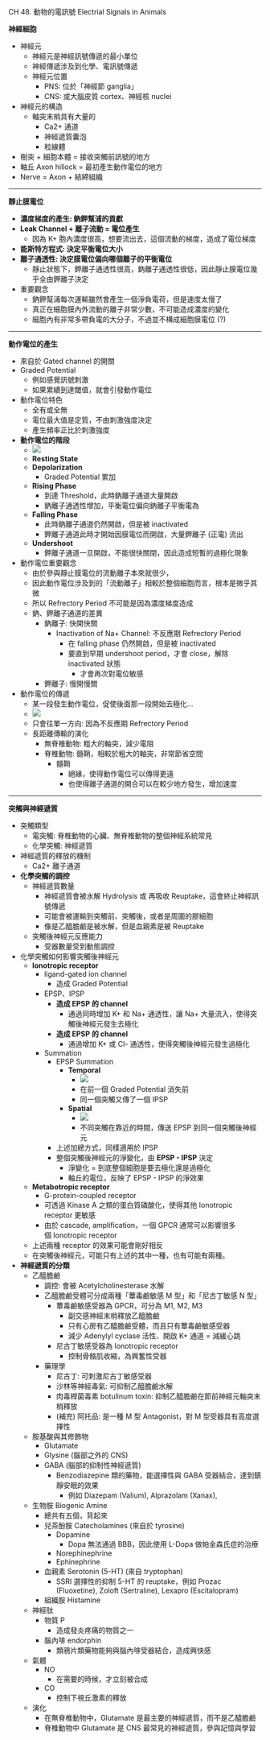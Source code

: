 CH 48. 動物的電訊號 Electrial Signals in Animals

**神經細胞**

- 神經元
    - 神經元是神經訊號傳遞的最小單位
    - 神經傳遞涉及到化學、電訊號傳遞
    - 神經元位置
        - PNS: 位於「神經節 ganglia」
        - CNS: 或大腦皮質 cortex、神經核 nuclei
- 神經元的構造
    - 軸突末梢具有大量的
        - Ca2+ 通道
        - 神經遞質囊泡
        - 粒線體
- 樹突 + 細胞本體 = 接收突觸前訊號的地方
- 軸丘 Axon hillock = 最初產生動作電位的地方
- Nerve = Axon + 結締組織

* * *

**靜止膜電位**

- **濃度梯度的產生: 鈉鉀幫浦的貢獻**
- **Leak Channel + 離子流動 = 電位產生**
    - 因為 K+ 胞內濃度很高，想要流出去，這個流動的梯度，造成了電位梯度
- **能斯特方程式: 決定平衡電位大小**
- **離子通透性: 決定膜電位偏向哪個離子的平衡電位**
    - 靜止狀態下，鉀離子通透性很高，鈉離子通透性很低，因此靜止膜電位幾乎全由鉀離子決定
- 重要觀念
    - 鈉鉀幫浦每次運輸雖然會產生一個淨負電荷，但是速度太慢了
    - 真正在細胞膜內外流動的離子非常少數，不可能造成濃度的變化
    - 細胞內有非常多帶負電的大分子，不過並不構成細胞膜電位 (?)

* * *

**動作電位的產生**

- 來自於 Gated channel 的開關
- Graded Potential
    - 例如感覺訊號刺激
    - 如果累績到達閾值，就會引發動作電位
- 動作電位特色
    - 全有或全無
    - 電位最大值是定質，不由刺激強度決定
    - 產生頻率正比於刺激強度
- **動作電位的階段**
    - ![](CH_48/14009868148737fb30a8745b3ce4852f.png)
    - **Resting State**
    - **Depolarization**
        - Graded Potential 累加
    - **Rising Phase**
        - 到達 Threshold，此時鈉離子通道大量開啟
        - 鈉離子通透性增加，平衡電位偏向鈉離子平衡電為
    - **Falling Phase**
        - 此時鈉離子通道仍然開啟，但是被 inactivated
        - 鉀離子通道此時才開始因膜電位而開啟，大量鉀離子 (正電) 流出
    - **Undershoot**
        - 鉀離子通道一旦開啟，不能很快關閉，因此造成短暫的過極化現象
- 動作電位重要觀念
    - 由於參與靜止膜電位的流動離子本來就很少，
    - 因此動作電位涉及到的「流動離子」相較於整個細胞而言，根本是微乎其微
    - 所以 Refrectory Period 不可能是因為濃度梯度造成
    - 鈉、鉀離子通道的差異
        - 鈉離子: 快開快關
            - Inactivation of Na+ Channel: 不反應期 Refrectory Period
                - 在 falling phase 仍然開啟，但是被 inactivated
                - 要直到早期 undershoot period，才會 close，解除 inactivated 狀態
                    - 才會再次對電位敏感
        - 鉀離子: 慢開慢關
- 動作電位的傳遞
    - 某一段發生動作電位，促使後面那一段開始去極化...
    - ![](CH_48/025849fd86c5935e712d5bdb67e52c82.png)
    - 只會往單一方向: 因為不反應期 Refrectory Period
    - 長距離傳輸的演化
        - 無脊椎動物: 粗大的軸突，減少電阻
        - 脊椎動物: 髓鞘，相較於粗大的軸突，非常節省空間
            - 髓鞘
                - 絕緣，使得動作電位可以傳得更遠
                - 也使得離子通道的開合可以在較少地方發生，增加速度

* * *

**突觸與神經遞質**

- 突觸類型
    - 電突觸: 脊椎動物的心臟、無脊椎動物的整個神經系統常見
    - 化學突觸: 神經遞質
- 神經遞質的釋放的機制
    - Ca2+ 離子通道
- **化學突觸的調控**
    - 神經遞質數量
        - 神經遞質會被水解 Hydrolysis 或 再吸收 Reuptake，這會終止神經訊號傳遞
        - 可能會被運輸到突觸前、突觸後，或者是周圍的膠細胞
        - 像是乙醯膽鹼是被水解，但是血親素是被 Reuptake
    - 突觸後神經元反應能力
        - 受器數量受到動態調控
- 化學突觸如何影響突觸後神經元
    - **Ionotropic receptor**
        - ligand-gated ion channel
            - 造成 Graded Potential
        - EPSP、IPSP
            - **造成 EPSP 的 channel**
                - 通過同時增加 K+  和 Na+  通透性，讓 Na+ 大量流入，使得突觸後神經元發生去極化
            - **造成 EPSP 的 channel**
                - 通過增加 K+ 或 Cl-  通透性，使得突觸後神經元發生過極化
        - Summation
            - EPSP Summation
                - **Temporal**
                    - ![](CH_48/1746da7a120ad41c513bbf237a00e093.png)
                    - 在前一個 Graded Potential 消失前
                    - 同一個突觸又傳了一個 IPSP
                - **Spatial**
                    - ![](CH_48/4f4b82fe08886805d101ad7e2b004545.png)
                    - 不同突觸在靠近的時間，傳送 EPSP 到同一個突觸後神經元
            - 上述加總方式，同樣適用於 IPSP
            - 整個突觸後神經元的淨變化，由 **EPSP - IPSP** 決定
                - 淨變化 = 到底整個細胞是要去極化還是過極化
                - 軸丘的電位，反映了 EPSP - IPSP 的淨效果
    - **Metabotropic receptor**
        - G-protein-coupled receptor
        - 可透過 Kinase A 之類的蛋白質磷酸化，使得其他 Ionotropic receptor 更敏感
        - 由於 cascade, amplification，一個 GPCR 通常可以影響很多個 Ionotropic receptor
    - 上述兩種 receptor 的效果可能會剛好相反
    - 在突觸後神經元，可能只有上述的其中一種，也有可能有兩種。
- **神經遞質的分類**
    - 乙醯膽鹼
        - 調控: 會被 Acetylcholinesterase 水解
        - 乙醯膽鹼受體可分成兩種「蕈毒鹼敏感 M 型」和「尼古丁敏感 N 型」
            - 蕈毒鹼敏感受器為 GPCR，可分為 M1, M2, M3
                - 副交感神經末梢釋放乙醯膽鹼
                - 只有心房有乙醯膽鹼受體，而且只有蕈毒鹼敏感受器
                - 減少 Adenylyl cyclase 活性、開啟 K+ 通道 = 減緩心跳
            - 尼古丁敏感受器為 Ionotropic receptor
                - 控制骨骼肌收縮，為興奮性受器
        - 藥理學
            - 尼古丁: 可刺激尼古丁敏感受器
            - 沙林等神經毒氣: 可抑制乙醯膽鹼水解
            - 肉毒桿菌毒素 botulinum toxin: 抑制乙醯膽鹼在節前神經元軸突末梢釋放
            - (補充) 阿托品: 是一種 M 型 Antagonist，對 M 型受器具有高度選擇性
    - 胺基酸與其修飾物
        - Glutamate
        - Glysine (腦部之外的 CNS)
        - GABA (腦部的抑制性神經遞質)
            - Benzodiazepine 類的藥物，能選擇性與 GABA 受器結合，達到鎮靜安眠的效果
                - 例如 Diazepam (Valium), Alprazolam (Xanax),
    - 生物胺 Biogenic Amine
        - 總共有五個，背起來
        - 兒茶酚胺 Catecholamines (來自於 tyrosine)
            - Dopamine
                - Dopa 無法通過 BBB，因此使用 L-Dopa 做帕金森氏症的治療
            - Norephinephrine
            - Ephinephrine
        - 血親素 Serotonin (5-HT) (來自 tryptophan)
            - SSRI 選擇性的抑制 5-HT 的 reuptake，例如 Prozac (Fluoxetine), Zoloft (Sertraline), Lexapro (Escitalopram)
        - 組織胺 Histamine
    - 神經肽
        - 物質 P
            - 造成發炎疼痛的物質之一
        - 腦內啡 endorphin
            - 類鴉片類藥物能夠與腦內啡受器結合，造成興快感
    - 氣體
        - NO
            - 在需要的時候，才立刻被合成
        - CO
            - 控制下視丘激素的釋放
    - 演化
        - 在無脊椎動物中，Glutamate 是最主要的神經遞質，而不是乙醯膽鹼
        - 脊椎動物中 Glutamate 是 CNS 最常見的神經遞質，參與記憶與學習